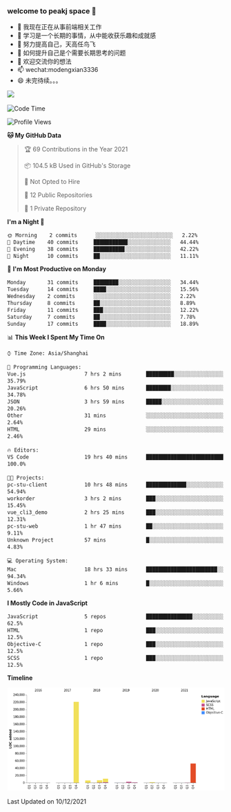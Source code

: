 ### welcome to peakj space 👋



- 🔭 我现在正在从事前端相关工作
- 🌱 学习是一个长期的事情，从中能收获乐趣和成就感
- 👯 努力提高自己，天高任鸟飞
- 🤔 如何提升自己是个需要长期思考的问题
- 💬 欢迎交流你的想法
- 📫 wechat:modengxian3336
- 😄 未完待续。。。

![](https://s2.ax1x.com/2019/06/28/ZKxc4J.jpg)

<!--START_SECTION:waka-->
![Code Time](http://img.shields.io/badge/Code%20Time-791%20hrs%2052%20mins-blue)

![Profile Views](http://img.shields.io/badge/Profile%20Views-128-blue)

**🐱 My GitHub Data** 

> 🏆 69 Contributions in the Year 2021
 > 
> 📦 104.5 kB Used in GitHub's Storage 
 > 
> 🚫 Not Opted to Hire
 > 
> 📜 12 Public Repositories 
 > 
> 🔑 1 Private Repository 
 > 
**I'm a Night 🦉** 

```text
🌞 Morning    2 commits      ░░░░░░░░░░░░░░░░░░░░░░░░░   2.22% 
🌆 Daytime    40 commits     ███████████░░░░░░░░░░░░░░   44.44% 
🌃 Evening    38 commits     ██████████░░░░░░░░░░░░░░░   42.22% 
🌙 Night      10 commits     ██░░░░░░░░░░░░░░░░░░░░░░░   11.11%

```
📅 **I'm Most Productive on Monday** 

```text
Monday       31 commits     ████████░░░░░░░░░░░░░░░░░   34.44% 
Tuesday      14 commits     ████░░░░░░░░░░░░░░░░░░░░░   15.56% 
Wednesday    2 commits      ░░░░░░░░░░░░░░░░░░░░░░░░░   2.22% 
Thursday     8 commits      ██░░░░░░░░░░░░░░░░░░░░░░░   8.89% 
Friday       11 commits     ███░░░░░░░░░░░░░░░░░░░░░░   12.22% 
Saturday     7 commits      ██░░░░░░░░░░░░░░░░░░░░░░░   7.78% 
Sunday       17 commits     ████░░░░░░░░░░░░░░░░░░░░░   18.89%

```


📊 **This Week I Spent My Time On** 

```text
⌚︎ Time Zone: Asia/Shanghai

💬 Programming Languages: 
Vue.js                   7 hrs 2 mins        █████████░░░░░░░░░░░░░░░░   35.79% 
JavaScript               6 hrs 50 mins       ████████░░░░░░░░░░░░░░░░░   34.78% 
JSON                     3 hrs 59 mins       █████░░░░░░░░░░░░░░░░░░░░   20.26% 
Other                    31 mins             ░░░░░░░░░░░░░░░░░░░░░░░░░   2.64% 
HTML                     29 mins             ░░░░░░░░░░░░░░░░░░░░░░░░░   2.46%

🔥 Editors: 
VS Code                  19 hrs 40 mins      █████████████████████████   100.0%

🐱‍💻 Projects: 
pc-stu-client            10 hrs 48 mins      █████████████░░░░░░░░░░░░   54.94% 
workorder                3 hrs 2 mins        ███░░░░░░░░░░░░░░░░░░░░░░   15.45% 
vue_cli3_demo            2 hrs 25 mins       ███░░░░░░░░░░░░░░░░░░░░░░   12.31% 
pc-stu-web               1 hr 47 mins        ██░░░░░░░░░░░░░░░░░░░░░░░   9.11% 
Unknown Project          57 mins             █░░░░░░░░░░░░░░░░░░░░░░░░   4.83%

💻 Operating System: 
Mac                      18 hrs 33 mins      ███████████████████████░░   94.34% 
Windows                  1 hr 6 mins         █░░░░░░░░░░░░░░░░░░░░░░░░   5.66%

```

**I Mostly Code in JavaScript** 

```text
JavaScript               5 repos             ███████████████░░░░░░░░░░   62.5% 
HTML                     1 repo              ███░░░░░░░░░░░░░░░░░░░░░░   12.5% 
Objective-C              1 repo              ███░░░░░░░░░░░░░░░░░░░░░░   12.5% 
SCSS                     1 repo              ███░░░░░░░░░░░░░░░░░░░░░░   12.5%

```


**Timeline**

![Chart not found](https://raw.githubusercontent.com/PeakJ/PeakJ/master/charts/bar_graph.png) 


 Last Updated on 10/12/2021
<!--END_SECTION:waka-->
